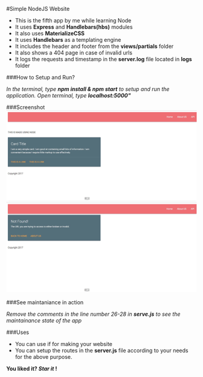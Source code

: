#Simple NodeJS Website
* This is the fifth app by me while learning Node
* It uses **Express** and **Handlebars(hbs)** modules
* It also uses **MaterializeCSS** 
* It uses **Handlebars** as a templating engine
* It includes the header and footer from the **views/partials** folder
* It also shows a 404 page in case of invalid urls
* It logs the requests and timestamp in the **server.log** file located in **logs** folder

###How to Setup and Run?

_In the terminal, type **npm install & npm start** to setup and run the application._
_Open terminal, type **localhost:5000"**_

###Screenshot
![Main Page](screenshot-1.JPG)
![404 Page](screenshot-2.JPG)

###See maintaniance in action

_Remove the comments in the line number 26-28 in _**serve.js**_ to see the maintainance state of the app_ 

###Uses
* You can use if for making your website
* You can setup the routes in the **server.js** file according to your needs for the above purpose.

**You liked it? _Star it_ !**